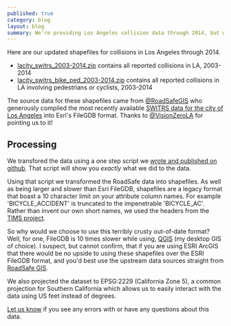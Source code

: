 ```yaml
---
published: true
category: blog
layout: blog
summary: We're providing Los Angeles collision data through 2014, but where does this data come from, and how do you use it?
---
```


Here are our updated shapefiles for collisions in Los Angeles through
2014.

* [<i class="fa fa-file"></i> lacity_switrs_2003-2014.zip](https://s3-us-west-1.amazonaws.com/collision-la/data/2015-10-15-2014-collision-data/lacity_switrs_2003-2014.zip) contains all reported collisions in LA, 2003-2014
* [<i class="fa fa-file"></i> lacity_switrs_bike_ped_2003-2014.zip](https://s3-us-west-1.amazonaws.com/collision-la/data/2015-10-15-2014-collision-data/lacity_switrs_bike_ped_2003-2014.zip) contains all reported collisions in LA involving pedestrians or cyclists, 2003-2014

The source data for these shapefiles came from
[@RoadSafeGIS](https://twitter.com/RoadSafeGIS) who generously compiled
the most recently available [SWITRS data for the city of Los
Angeles](http://www.roadsafegis.com/blog/city-of-los-angeles-geocoded-switrs-data-free-download/)
into Esri's FileGDB format. Thanks to
[@VisionZeroLA](https://twitter.com/VisionZeroLA) for pointing us to
it!

## Processing

We transfored the data using a one step script we [wrote and published on
github](https://github.com/jackpine/collision/blob/master/data/SWITRS_ROADSAFE/bin/process).
That script will show you *exactly* what we did to the data.

Using that script we transformed the RoadSafe data into shapefiles. As
well as being larger and slower than Esri FileGDB, shapefiles are a
legacy format that boast a 10 character limit on your attribute column
names.  For example 'BICYCLE_ACCIDENT' is truncated to the impenetrable
'BICYCLE_AC'. Rather than invent our own short names, we used the
headers from the [TIMS project](http://tims.berkeley.edu/).

So why would we choose to use this terribly crusty out-of-date format?
Well, for one, FileGDB is 10 times slower while using,
[QGIS](https://qgis.org) (my desktop GIS of choice). I suspect, but
cannot confirm, that if you are using ESRI ArcGIS that there would be no
upside to using these shapefiles over the ESRI FileGDB format, and you'd
best use the upstream data sources straight from [RoadSafe
GIS](http://www.roadsafegis.com/blog/city-of-los-angeles-geocoded-switrs-data-free-download/).

We also projected the dataset to EPSG:2229 (California Zone 5), a common
projection for Southern California which allows us to easily interact
with the data using US feet instead of degrees.

[Let us know](mailto:info@jackpine.me) if you see any errors with or
have any questions about this data.

